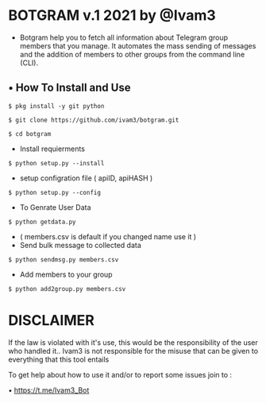 # BOTGRAM v.1 2021 by @Ivam3

- Botgram help you to fetch all information about Telegram group members that you manage. It automates the mass sending of messages and the addition of members to other groups from the command line (CLI).

## • How To Install and Use

`$ pkg install -y git python`

`$ git clone https://github.com/ivam3/botgram.git`

`$ cd botgram`

* Install requierments

`$ python setup.py --install`

* setup configration file ( apiID, apiHASH )

`$ python setup.py --config`

* To Genrate User Data

`$ python getdata.py`

* ( members.csv is default if you changed name use it )
* Send bulk message to collected data 

`$ python sendmsg.py members.csv`

* Add members to your group

`$ python add2group.py members.csv`

# DISCLAIMER
If the law is violated with it's use, this would be the responsibility of the user who handled it..      Ivam3 is not responsible for the misuse that can be given to everything that this tool entails

To get help about how to use it and/or to report some issues join to :

 • https://t.me/Ivam3_Bot


